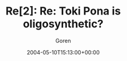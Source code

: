 ---
title: 'Re[2]: Re: Toki Pona is oligosynthetic?'
posts: 1
hash: 't211'
author: 'Goren'
date: 2004-05-10T15:13:00+00:00
sources:
  - http://forums.tokipona.org/viewtopic.php%3Ft=211.html
---